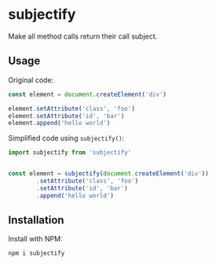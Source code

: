 # subjectify

Make all method calls return their call subject.


## Usage

Original code:

```js
const element = document.createElement('div')

element.setAttribute('class', 'foo')
element.setAttribute('id', 'bar')
element.append('hello world')
```

Simplified code using `subjectify()`:


```js
import subjectify from 'subjectify'


const element = subjectify(document.createElement('div'))
        .setAttribute('class', 'foo')
        .setAttribute('id', 'bar')
        .append('hello world')
```


## Installation

Install with NPM:

```sh
npm i subjectify
```
